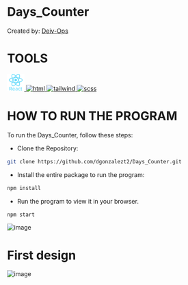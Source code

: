 # Days_Counter
Created by: [Deiv-Ops](https://github.com/dgonzalezt2)

# TOOLS
<div>
     <p align="left">
        <a href="https://reactjs.org/" target="_blank" rel="noreferrer"> <img src="https://raw.githubusercontent.com/devicons/devicon/master/icons/react/react-original-wordmark.svg" alt="react" width="40" height="40"/> </a>
<a href="https://html.com/" target="_blank" rel="noreferrer">
<img src="https://camo.githubusercontent.com/f2ce4039c99cf35adde738583ab0fbcd60eaafccf1e949884bda91d0b5c819ce/68747470733a2f2f63646e2e6a7364656c6976722e6e65742f67682f64657669636f6e732f64657669636f6e2f69636f6e732f68746d6c352f68746d6c352d6f726967696e616c2e737667" alt="html" width="40" height="40"/> </a>
<a href="https://tailwindcss.com/" target="_blank" rel="noreferrer"> <img src="https://camo.githubusercontent.com/0da944f181647261c840e34b20ed7e3ca44ddc150869c6ea550cf98d06c81a37/68747470733a2f2f63646e2e6a7364656c6976722e6e65742f67682f64657669636f6e732f64657669636f6e2f69636f6e732f637373332f637373332d6f726967696e616c2e737667" alt="tailwind" width="40" height="40"/> </a>
</a>
<a href="https://sass-lang.com/" target="_blank" rel="noreferrer">
<img src="https://camo.githubusercontent.com/da79029ef5a44898077dfc91f19f8dff0546d76082556d5f22a4e209d8e5d90b/68747470733a2f2f7261776769742e636f6d2f736173732f736173732d736974652f6d61696e2f736f757263652f6173736574732f696d672f6c6f676f732f6c6f676f2e737667" alt="scss" width="40" height="40"/> </a>

</div>

# HOW TO RUN THE PROGRAM
To run the Days_Counter, follow these steps:

* Clone the Repository:
```bash 
git clone https://github.com/dgonzalezt2/Days_Counter.git
```

* Install the entire package to run the program:
```bash
npm install
```

* Run the program to view it in your browser.
```bash
npm start
```
![image](https://github.com/dgonzalezt2/Days_Counter/assets/81880494/521af33c-75d8-4b79-8f14-6e6848faf2a8)


# First design 
![image](https://github.com/dgonzalezt2/Days_Counter/assets/81880494/29c52420-624b-4399-a0e8-286e2ccc8fa9)

